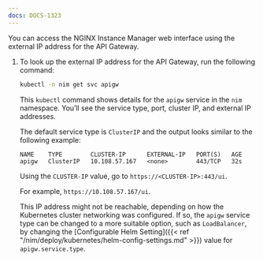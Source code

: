 ```yaml
---
docs: DOCS-1323
---
```


You can access the NGINX Instance Manager web interface using the external IP address for the API Gateway.

1. To look up the external IP address for the API Gateway, run the following command:

   ```bash
   kubectl -n nim get svc apigw
   ```

   This `kubectl` command shows details for the `apigw` service in the `nim` namespace. You’ll see the service type, port, cluster IP, and external IP addresses.

   The default service type is `ClusterIP` and the output looks similar to the following example:

   ```text
   NAME    TYPE        CLUSTER-IP      EXTERNAL-IP   PORT(S)   AGE
   apigw   ClusterIP   10.108.57.167   <none>        443/TCP   32s
   ```

   Using the `CLUSTER-IP` value, go to `https://<CLUSTER-IP>:443/ui`.

   For example, `https://10.108.57.167/ui`.

   This IP address might not be reachable, depending on how the Kubernetes cluster networking was configured. If so, the `apigw` service type can be changed to a more suitable option, such as `LoadBalancer`, by changing the [Configurable Helm Setting]({{< ref "/nim/deploy/kubernetes/helm-config-settings.md" >}}) value for `apigw.service.type`.
